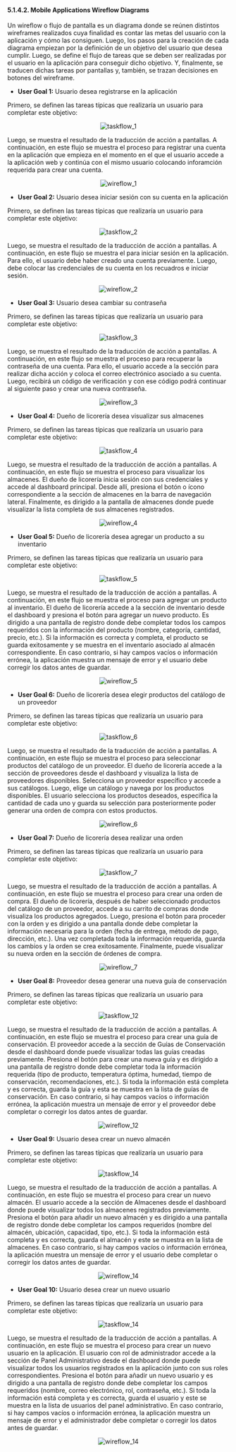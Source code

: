 #### 5.1.4.2. Mobile Applications Wireflow Diagrams ####

Un wireflow o flujo de pantalla es un diagrama donde se reúnen distintos wireframes realizados cuya finalidad es contar las metas del usuario con la aplicación y cómo las consiguen. Luego, los pasos para la creación de cada diagrama empiezan por la definición de un objetivo del usuario que desea cumplir. Luego, se define el flujo de tareas que se deben ser realizadas por el usuario en la aplicación para conseguir dicho objetivo. Y, finalmente, se traducen dichas tareas por pantallas y, también, se trazan decisiones en botones del wireframe.

- **User Goal 1:** Usuario desea registrarse en la aplicación

Primero, se definen las tareas típicas que realizaría un usuario para completar este objetivo:

<p align="center">
  <img src="https://i.imgur.com/1HGz0Rp.png"
    alt="taskflow_1"/>
</p>

Luego, se muestra el resultado de la traducción de acción a pantallas. A continuación, en este flujo se muestra el proceso para registrar una cuenta en la aplicación que empieza en el momento en el que el usuario accede a la aplicación web y continúa con el mismo usuario colocando inforamción requerida para crear una cuenta.

<p align="center">
  <img src="https://i.imgur.com/UCk9uzE.png"
    alt="wireflow_1"/>
</p>

- **User Goal 2:** Usuario desea iniciar sesión con su cuenta en la aplicación

Primero, se definen las tareas típicas que realizaría un usuario para completar este objetivo:

<p align="center">
  <img src="https://i.imgur.com/zkO69KC.png"
    alt="taskflow_2"/>
</p>

Luego, se muestra el resultado de la traducción de acción a pantallas. A continuación, en este flujo se muestra el para iniciar sesión en la aplicación. Para ello, el usuario debe haber creado una cuenta previamente. Luego, debe colocar las credenciales de su cuenta en los recuadros e iniciar sesión.

<p align="center">
  <img src="https://i.imgur.com/TXZWx7o.png"
    alt="wireflow_2"/>
</p>

- **User Goal 3:** Usuario desea cambiar su contraseña

Primero, se definen las tareas típicas que realizaría un usuario para completar este objetivo:

<p align="center">
  <img src="https://i.imgur.com/6jBMUI6.png"
    alt="taskflow_3"/>
</p>

Luego, se muestra el resultado de la traducción de acción a pantallas. A continuación, en este flujo se muestra el proceso para recuperar la contraseña de una cuenta. Para ello, el usuario accede a la sección para realizar dicha acción y coloca el correo electrónico asociado a su cuenta. Luego, recibirá un código de verificación y con ese código podrá continuar al siguiente paso y crear una nueva contraseña.

<p align="center">
  <img src="https://i.imgur.com/pHsqJGi.png"
    alt="wireflow_3"/>
</p>

- **User Goal 4:** Dueño de licorería desea visualizar sus almacenes

Primero, se definen las tareas típicas que realizaría un usuario para completar este objetivo:

<p align="center">
  <img src="https://i.imgur.com/yNwNcMg.png"
    alt="taskflow_4"/>
</p>

Luego, se muestra el resultado de la traducción de acción a pantallas. A continuación, en este flujo se muestra el proceso para visualizar los almacenes. El dueño de licorería inicia sesión con sus credenciales y accede al dashboard principal. Desde allí, presiona el botón o ícono correspondiente a la sección de almacenes en la barra de navegación lateral. Finalmente, es dirigido a la pantalla de almacenes donde puede visualizar la lista completa de sus almacenes registrados.

<p align="center">
  <img src="https://i.imgur.com/eJS0zyr.png"
    alt="wireflow_4"/>
</p>

- **User Goal 5:** Dueño de licorería desea agregar un producto a su inventario

Primero, se definen las tareas típicas que realizaría un usuario para completar este objetivo:

<p align="center">
  <img src="https://i.imgur.com/nBmCnfL.png"
    alt="taskflow_5"/>
</p>

Luego, se muestra el resultado de la traducción de acción a pantallas. A continuación, en este flujo se muestra el proceso para agregar un producto al inventario. El dueño de licorería accede a la sección de inventario desde el dashboard y presiona el botón para agregar un nuevo producto. Es dirigido a una pantalla de registro donde debe completar todos los campos requeridos con la información del producto (nombre, categoría, cantidad, precio, etc.). Si la información es correcta y completa, el producto se guarda exitosamente y se muestra en el inventario asociado al almacén correspondiente. En caso contrario, si hay campos vacíos o información errónea, la aplicación muestra un mensaje de error y el usuario debe corregir los datos antes de guardar.

<p align="center">
  <img src="https://i.imgur.com/9i3wCEh.png"
    alt="wireflow_5"/>
</p>

- **User Goal 6:** Dueño de licorería desea elegir productos del catálogo de un proveedor

Primero, se definen las tareas típicas que realizaría un usuario para completar este objetivo:

<p align="center">
  <img src="https://i.imgur.com/OQCXDmI.png"
    alt="taskflow_6"/>
</p>

Luego, se muestra el resultado de la traducción de acción a pantallas. A continuación, en este flujo se muestra el proceso para seleccionar productos del catálogo de un proveedor. El dueño de licorería accede a la sección de proveedores desde el dashboard y visualiza la lista de proveedores disponibles. Selecciona un proveedor específico y accede a sus catálogos. Luego, elige un catálogo y navega por los productos disponibles. El usuario selecciona los productos deseados, especifica la cantidad de cada uno y guarda su selección para posteriormente poder generar una orden de compra con estos productos.

<p align="center">
  <img src="https://i.imgur.com/y24TysV.png"
    alt="wireflow_6"/>
</p>

- **User Goal 7:** Dueño de licorería desea realizar una orden

Primero, se definen las tareas típicas que realizaría un usuario para completar este objetivo:

<p align="center">
  <img src="https://i.imgur.com/Fa403ym.png"
    alt="taskflow_7"/>
</p>

Luego, se muestra el resultado de la traducción de acción a pantallas. A continuación, en este flujo se muestra el proceso para crear una orden de compra. El dueño de licorería, después de haber seleccionado productos del catálogo de un proveedor, accede a su carrito de compras donde visualiza los productos agregados. Luego, presiona el botón para proceder con la orden y es dirigido a una pantalla donde debe completar la información necesaria para la orden (fecha de entrega, método de pago, dirección, etc.). Una vez completada toda la información requerida, guarda los cambios y la orden se crea exitosamente. Finalmente, puede visualizar su nueva orden en la sección de órdenes de compra.

<p align="center">
  <img src="https://i.imgur.com/Iv174li.png"
    alt="wireflow_7"/>
</p>


- **User Goal 8:** Proveedor desea generar una nueva guía de conservación

Primero, se definen las tareas típicas que realizaría un usuario para completar este objetivo:

<p align="center">
  <img src="https://i.imgur.com/Wz9FQ8J.png"
    alt="taskflow_12"/>
</p>

Luego, se muestra el resultado de la traducción de acción a pantallas. A continuación, en este flujo se muestra el proceso para crear una guía de conservación. El proveedor accede a la sección de Guías de Conservación desde el dashboard donde puede visualizar todas las guías creadas previamente. Presiona el botón para crear una nueva guía y es dirigido a una pantalla de registro donde debe completar toda la información requerida (tipo de producto, temperatura óptima, humedad, tiempo de conservación, recomendaciones, etc.). Si toda la información está completa y es correcta, guarda la guía y esta se muestra en la lista de guías de conservación. En caso contrario, si hay campos vacíos o información errónea, la aplicación muestra un mensaje de error y el proveedor debe completar o corregir los datos antes de guardar.

<p align="center">
  <img src="https://i.imgur.com/RKT9WR7.png"
    alt="wireflow_12"/>
</p>

- **User Goal 9:** Usuario desea crear un nuevo almacén

Primero, se definen las tareas típicas que realizaría un usuario para completar este objetivo:

<p align="center">
  <img src="https://i.imgur.com/UJDDk6l.png"
    alt="taskflow_14"/>
</p>

Luego, se muestra el resultado de la traducción de acción a pantallas. A continuación, en este flujo se muestra el proceso para crear un nuevo almacén. El usuario accede a la sección de Almacenes desde el dashboard donde puede visualizar todos los almacenes registrados previamente. Presiona el botón para añadir un nuevo almacén y es dirigido a una pantalla de registro donde debe completar los campos requeridos (nombre del almacén, ubicación, capacidad, tipo, etc.). Si toda la información está completa y es correcta, guarda el almacén y este se muestra en la lista de almacenes. En caso contrario, si hay campos vacíos o información errónea, la aplicación muestra un mensaje de error y el usuario debe completar o corregir los datos antes de guardar.

<p align="center">
  <img src="https://i.imgur.com/x88KoQX.png"
    alt="wireflow_14"/>
</p>

- **User Goal 10:** Usuario desea crear un nuevo usuario

Primero, se definen las tareas típicas que realizaría un usuario para completar este objetivo:

<p align="center">
  <img src="https://i.imgur.com/q2YZshj.png"
    alt="taskflow_14"/>
</p>

Luego, se muestra el resultado de la traducción de acción a pantallas. A continuación, en este flujo se muestra el proceso para crear un nuevo usuario en la aplicación. El usuario con rol de administrador accede a la sección de Panel Administrativo desde el dashboard donde puede visualizar todos los usuarios registrados en la aplicación junto con sus roles correspondientes. Presiona el botón para añadir un nuevo usuario y es dirigido a una pantalla de registro donde debe completar los campos requeridos (nombre, correo electrónico, rol, contraseña, etc.). Si toda la información está completa y es correcta, guarda el usuario y este se muestra en la lista de usuarios del panel administrativo. En caso contrario, si hay campos vacíos o información errónea, la aplicación muestra un mensaje de error y el administrador debe completar o corregir los datos antes de guardar.

<p align="center">
  <img src="https://i.imgur.com/mqh2Jfm.png"
    alt="wireflow_14"/>
</p>
